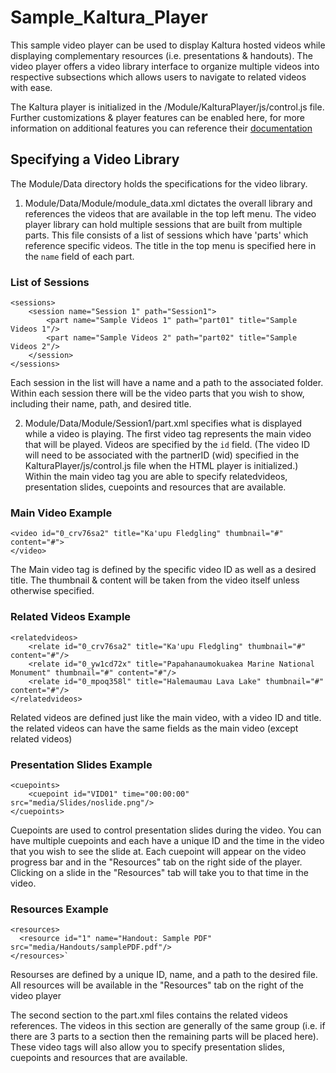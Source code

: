 # Sample_Kaltura_Player
This sample video player can be used to display Kaltura hosted videos while displaying complementary resources (i.e. presentations & handouts). The video player offers a video library interface to organize multiple videos into respective subsections which allows users to navigate to related videos with ease. 

The Kaltura player is initialized in the /Module/KalturaPlayer/js/control.js file. Further customizations & player features can be enabled here, for more information on additional features you can reference their [documentation](http://player.kaltura.com/docs/kwidget)

## Specifying a Video Library
The Module/Data directory holds the specifications for the video library. 

1. Module/Data/Module/module_data.xml dictates the overall library and references the videos that are available in the top left menu. The video player library can hold multiple sessions that are built from multiple parts. This file consists of a list of sessions which have 'parts' which reference specific videos. The title in the top menu is specified here in the `name` field of each part.


### List of Sessions
    <sessions>
        <session name="Session 1" path="Session1">
            <part name="Sample Videos 1" path="part01" title="Sample Videos 1"/>
            <part name="Sample Videos 2" path="part02" title="Sample Videos 2"/>
        </session>
    </sessions>

 Each session in the list will have a name and a path to the associated folder. Within each session there will be the video parts that you wish to show, including their name, path, and desired title. 

2. Module/Data/Module/Session1/part.xml specifies what is displayed while a video is playing. The first video tag represents the main video that will be played. Videos are specified by the `id` field. (The video ID will need to be associated with the partnerID (wid) specified in the KalturaPlayer/js/control.js file when the HTML player is initialized.) Within the main video tag you are able to specify relatedvideos, presentation slides, cuepoints and resources that are available. 

### Main Video Example
    <video id="0_crv76sa2" title="Ka'upu Fledgling" thumbnail="#" content="#">
    </video>

  The Main video tag is defined by the specific video ID as well as a desired title. The thumbnail & content will be taken from the video itself unless otherwise specified. 

### Related Videos Example
    <relatedvideos>
        <relate id="0_crv76sa2" title="Ka'upu Fledgling" thumbnail="#" content="#"/>
        <relate id="0_yw1cd72x" title="Papahanaumokuakea Marine National Monument" thumbnail="#" content="#"/>
        <relate id="0_mpoq358l" title="Halemaumau Lava Lake" thumbnail="#" content="#"/>
    </relatedvideos>

Related videos are defined just like the main video, with a video ID and title. the related videos can have the same fields as the main video (except related videos)


### Presentation Slides Example
    <cuepoints>
        <cuepoint id="VID01" time="00:00:00" src="media/Slides/noslide.png"/>
    </cuepoints>

Cuepoints are used to control presentation slides during the video. You can have multiple cuepoints and each have a unique ID and the time in the video that you wish to see the slide at. Each cuepoint will appear on the video progress bar and in the "Resources" tab on the right side of the player. Clicking on a slide in the "Resources" tab will take you to that time in the video. 


### Resources Example
    <resources>
      <resource id="1" name="Handout: Sample PDF" src="media/Handouts/samplePDF.pdf"/>
    </resources>`

Resourses are defined by a unique ID, name, and a path to the desired file. All resources will be available in the "Resources"  tab on the right of the video player

The second section to the part.xml files contains the related videos references. The videos in this section are generally of the same group (i.e. if there are 3 parts to a section then the remaining parts will be placed here). These video tags will also allow you to specify presentation slides, cuepoints and resources that are available. 

